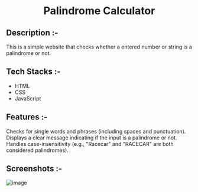 # <p align="center">Palindrome Calculator</p>

## Description :-

This is a simple website that checks whether a entered number or string is a palindrome or not.

## Tech Stacks :-

- HTML
- CSS
- JavaScript

## Features :-

Checks for single words and phrases (including spaces and punctuation).<br>
Displays a clear message indicating if the input is a palindrome or not.<br>
Handles case-insensitivity (e.g., "Racecar" and "RACECAR" are both considered palindromes).

## Screenshots :-

![image](https://github.com/Rakesh9100/CalcDiverse/assets/73993775/a3c1bb69-ebf0-4167-b44d-dcc2a2d76570)
